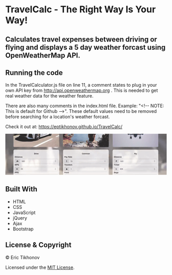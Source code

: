 # TravelCalc - The Right Way Is Your Way!
Calculates travel expenses between driving or flying and displays a 5 day weather forcast using OpenWeatherMap API.
---
## Running the code
In the TravelCalculator.js file on line 11, a comment states to plug in your own API key from http://api.openweathermap.org . This is needed to get real weather data for the weather feature.

There are also many comments in the index.html file. Example: "\<!-- NOTE: This is default for Github -->"\. These default values need to be removed before searching for a location's weather forcast.

Check it out at: https://eptikhonov.github.io/TravelCalc/

<a href="#"><img src="https://github.com/EPTikhonov/TravelCalc/blob/gh-pages/assets/TravelCalcWeatherDemo.gif" title="TravelCalc"/></a>

## Built With
* HTML
* CSS
* JavaScript
* jQuery
* Ajax
* Bootstrap

## License & Copyright

© Eric Tikhonov

Licensed under the [MIT License](LICENSE).
